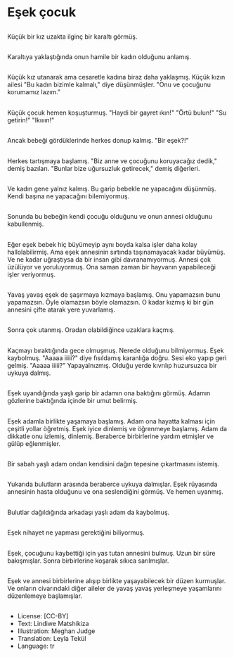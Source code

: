 # Eşek çocuk

##
Küçük bir kız uzakta ilginç bir karaltı görmüş.

##
Karaltıya yaklaştığında onun hamile bir kadın olduğunu anlamış.

##
Küçük kız utanarak ama cesaretle kadına biraz daha yaklaşmış. Küçük kızın ailesi "Bu kadın bizimle kalmalı," diye düşünmüşler. "Onu ve çocuğunu korumamız lazım."

##
Küçük çocuk hemen koşuşturmuş. "Haydi bir gayret ıkın!" "Örtü bulun!" "Su getirin!" "Ikıııın!"

##
Ancak bebeği gördüklerinde herkes donup kalmış. "Bir eşek?!"

##
Herkes tartışmaya başlamış. "Biz anne ve çocuğunu koruyacağız dedik," demiş bazıları. "Bunlar bize uğursuzluk getirecek," demiş diğerleri.

##
Ve kadın gene yalnız kalmış. Bu garip bebekle ne yapacağını düşünmüş. Kendi başına ne yapacağını bilemiyormuş.

##
Sonunda bu bebeğin kendi çocuğu olduğunu ve onun annesi olduğunu kabullenmiş.

##
Eğer eşek bebek hiç büyümeyip aynı boyda kalsa işler daha kolay hallolabilirmiş. Ama eşek annesinin sırtında taşınamayacak kadar büyümüş. Ve ne kadar uğraştıysa da bir insan gibi davranamıyormuş. Annesi çok üzülüyor ve yoruluyormuş. Ona saman zaman bir hayvanın yapabileceği işler veriyormuş.

##
Yavaş yavaş eşek de şaşırmaya kızmaya başlamış. Onu yapamazsın bunu yapamazsın. Öyle olamazsın böyle olamazsın. O kadar kızmış ki bir gün annesini çifte atarak yere yuvarlamış.

##
Sonra çok utanmış. Oradan olabildiğince uzaklara kaçmış.

##
Kaçmayı bıraktığında gece olmuşmuş. Nerede olduğunu bilmiyormuş. Eşek kaybolmuş. "Aaaaa iiiii?" diye fısıldamış karanlığa doğru. Sesi eko yapıp geri gelmiş. "Aaaaa iiiii?" Yapayalnızmış. Olduğu yerde kıvrılıp huzursuzca bir uykuya dalmış.

##
Eşek uyandığında yaşlı garip bir adamın ona baktığını görmüş. Adamın gözlerine baktığında içinde bir umut belirmiş.

##
Eşek adamla birlikte yaşamaya başlamış. Adam ona hayatta kalması için çeşitli yollar öğretmiş. Eşek iyice dinlemiş ve öğrenmeye başlamış. Adam da dikkatle onu izlemiş, dinlemiş. Beraberce birbirlerine yardım etmişler ve gülüp eğlenmişler.

##
Bir sabah yaşlı adam ondan kendisini dağın tepesine çıkartmasını istemiş.

##
Yukarıda bulutların arasında beraberce uykuya dalmışlar. Eşek rüyasında annesinin hasta olduğunu ve ona seslendiğini görmüş. Ve hemen uyanmış.

##
Bulutlar dağıldığında arkadaşı yaşlı adam da kaybolmuş.

##
Eşek nihayet ne yapması gerektiğini biliyormuş.

##
Eşek, çocuğunu kaybettiği için yas tutan annesini bulmuş. Uzun bir süre bakışmışlar. Sonra birbirlerine koşarak sıkıca sarılmışlar.

##
Eşek ve annesi birbirlerine alışıp birlikte yaşayabilecek bir düzen kurmuşlar. Ve onların civarındaki diğer aileler de yavaş yavaş yerleşmeye yaşamlarını düzenlemeye başlamışlar.

##
* License: [CC-BY]
* Text: Lindiwe Matshikiza
* Illustration: Meghan Judge
* Translation: Leyla Tekül
* Language: tr
